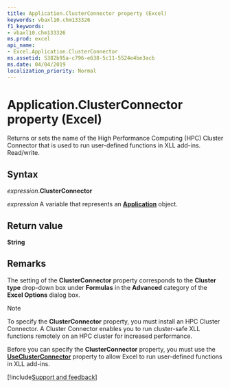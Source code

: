 ```yaml
---
title: Application.ClusterConnector property (Excel)
keywords: vbaxl10.chm133326
f1_keywords:
- vbaxl10.chm133326
ms.prod: excel
api_name:
- Excel.Application.ClusterConnector
ms.assetid: 5382b95a-c796-e638-5c11-5524e4be3acb
ms.date: 04/04/2019
localization_priority: Normal
---
```



# Application.ClusterConnector property (Excel)

Returns or sets the name of the High Performance Computing (HPC) Cluster Connector that is used to run user-defined functions in XLL add-ins. Read/write.


## Syntax

_expression_.**ClusterConnector**

_expression_ A variable that represents an **[Application](Excel.Application(object).md)** object.


## Return value

**String**


## Remarks

The setting of the **ClusterConnector** property corresponds to the **Cluster type** drop-down box under **Formulas** in the **Advanced** category of the **Excel Options** dialog box.

> [!NOTE] 
> To specify the **ClusterConnector** property, you must install an HPC Cluster Connector. A Cluster Connector enables you to run cluster-safe XLL functions remotely on an HPC cluster for increased performance.

Before you can specify the **ClusterConnector** property, you must use the **[UseClusterConnector](Excel.Application.UseClusterConnector.md)** property to allow Excel to run user-defined functions in XLL add-ins.




[!include[Support and feedback](~/includes/feedback-boilerplate.md)]